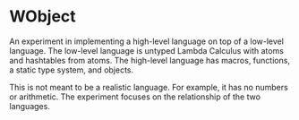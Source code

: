 # WObject

An experiment in implementing a high-level language on top of a low-level
language. The low-level language is untyped Lambda Calculus with atoms and
hashtables from atoms. The high-level language has macros, functions, a static
type system, and objects.

This is not meant to be a realistic language. For example, it has no numbers
or arithmetic. The experiment focuses on the relationship of the two languages.
